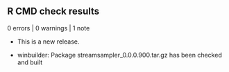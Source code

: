 ## R CMD check results

0 errors | 0 warnings | 1 note

* This is a new release.

* winbuilder: Package streamsampler_0.0.0.900.tar.gz has been checked and built
